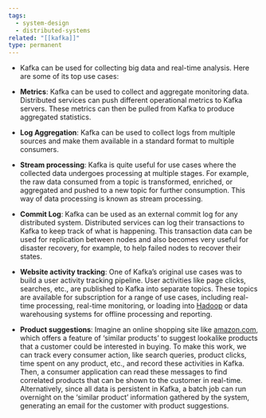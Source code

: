 ```yaml
---
tags:
  - system-design
  - distributed-systems
related: "[[kafka]]"
type: permanent
---
```

- Kafka can be used for collecting big data and real-time analysis. Here are some of its top use cases:

- **Metrics**: Kafka can be used to collect and aggregate monitoring data. Distributed services can push different operational metrics to Kafka servers. These metrics can then be pulled from Kafka to produce aggregated statistics.
- **Log Aggregation**: Kafka can be used to collect logs from multiple sources and make them available in a standard format to multiple consumers.
- **Stream processing**: Kafka is quite useful for use cases where the collected data undergoes processing at multiple stages. For example, the raw data consumed from a topic is transformed, enriched, or aggregated and pushed to a new topic for further consumption. This way of data processing is known as stream processing.
- **Commit Log**: Kafka can be used as an external commit log for any distributed system. Distributed services can log their transactions to Kafka to keep track of what is happening. This transaction data can be used for replication between nodes and also becomes very useful for disaster recovery, for example, to help failed nodes to recover their states.
- **Website activity tracking**: One of Kafka’s original use cases was to build a user activity tracking pipeline. User activities like page clicks, searches, etc., are published to Kafka into separate topics. These topics are available for subscription for a range of use cases, including real-time processing, real-time monitoring, or loading into [Hadoop](https://hadoop.apache.org/) or data warehousing systems for offline processing and reporting.
- **Product suggestions**: Imagine an online shopping site like [amazon.com](http://amazon.com/), which offers a feature of ‘similar products’ to suggest lookalike products that a customer could be interested in buying. To make this work, we can track every consumer action, like search queries, product clicks, time spent on any product, etc., and record these activities in Kafka. Then, a consumer application can read these messages to find correlated products that can be shown to the customer in real-time. Alternatively, since all data is persistent in Kafka, a batch job can run overnight on the ‘similar product’ information gathered by the system, generating an email for the customer with product suggestions.